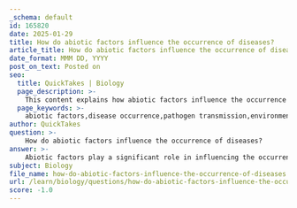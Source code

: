 ```yaml
---
_schema: default
id: 165820
date: 2025-01-29
title: How do abiotic factors influence the occurrence of diseases?
article_title: How do abiotic factors influence the occurrence of diseases?
date_format: MMM DD, YYYY
post_on_text: Posted on
seo:
  title: QuickTakes | Biology
  page_description: >-
    This content explains how abiotic factors influence the occurrence and transmission of diseases in various ecosystems, highlighting environmental conditions, the disease triangle, host and vector dynamics, and the impact of ecosystem changes.
  page_keywords: >-
    abiotic factors,disease occurrence,pathogen transmission,environmental conditions,disease triangle,host dynamics,vector dynamics,ecosystem changes,infectious diseases
author: QuickTakes
question: >-
    How do abiotic factors influence the occurrence of diseases?
answer: >-
    Abiotic factors play a significant role in influencing the occurrence and transmission of diseases across various ecosystems, including those affecting plants, animals, and humans. Here are some key ways in which abiotic factors impact disease dynamics:\n\n1. **Environmental Conditions**: Abiotic factors such as temperature, humidity, and sunlight directly affect pathogen survival and transmission. For instance, higher temperatures can enhance the replication rates of certain pathogens, while humidity can influence the persistence of pathogens outside their hosts. This relationship is crucial in understanding how diseases spread, as pathogens may thrive under specific environmental conditions.\n\n2. **Disease Triangle Concept**: In plant pathology, the 'disease triangle' illustrates the interaction between a virulent pathogen, a susceptible host, and suitable environmental conditions. For disease to occur, all three components must be present. For example, drought conditions can stress plants, making them more susceptible to fungal infections, thereby increasing disease incidence.\n\n3. **Host and Vector Dynamics**: Abiotic factors also influence the distribution and behavior of hosts and vectors. For example, temperature and humidity can affect the activity patterns of vectors like mosquitoes and ticks, which are critical in the transmission of zoonotic diseases. Changes in these abiotic conditions can lead to shifts in the geographic distribution of both vectors and the diseases they carry.\n\n4. **Ecosystem Changes**: Human-induced environmental changes, such as deforestation, urbanization, and climate change, can alter abiotic factors, leading to increased risks of infectious diseases. For instance, changes in land use can create new habitats for vectors, thereby facilitating the emergence of diseases that were previously rare in those areas.\n\n5. **Community Interactions**: The interplay between abiotic and biotic factors can shape host communities and their susceptibility to diseases. For example, a community stressed by abiotic factors may become more vulnerable to infections due to weakened immune responses or increased competition among species.\n\n6. **Critical Knowledge Gaps**: Despite the established links between abiotic factors and disease occurrence, there are still significant knowledge gaps regarding the specific mechanisms through which these factors influence disease dynamics. Research is ongoing to better understand these relationships, particularly in complex ecosystems.\n\nIn summary, abiotic factors are crucial determinants of disease occurrence and transmission, influencing everything from pathogen survival to host susceptibility and vector behavior. Understanding these interactions is essential for predicting and managing disease outbreaks in various ecological contexts.
subject: Biology
file_name: how-do-abiotic-factors-influence-the-occurrence-of-diseases.md
url: /learn/biology/questions/how-do-abiotic-factors-influence-the-occurrence-of-diseases
score: -1.0
---
```


&nbsp;
